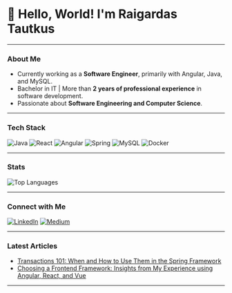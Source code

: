 # 👋 Hello, World! I'm Raigardas Tautkus 

---

### About Me
-  Currently working as a **Software Engineer**, primarily with Angular, Java, and MySQL.
- Bachelor in IT | More than **2 years of professional experience** in software development.
- Passionate about **Software Engineering and Computer Science**.

---

### Tech Stack
![Java](https://img.shields.io/badge/-Java-007396?logo=java&style=flat)
![React](https://shields.io/badge/react-black?logo=react&style=for-the-badge&logoColor=white&style=flat)
![Angular](https://img.shields.io/badge/-Angular-DD0031?logo=angular&logoColor=white&style=flat)
![Spring](https://img.shields.io/badge/-Spring-6DB33F?logo=spring&logoColor=white&style=flat)
![MySQL](https://img.shields.io/badge/-MySQL-4479A1?logo=mysql&logoColor=white&style=flat)
![Docker](https://img.shields.io/badge/-Docker-2496ED?logo=docker&logoColor=white&style=flat)

---

### Stats
![Top Languages](https://github-readme-stats.vercel.app/api/top-langs/?username=betadeveloper&layout=compact&theme=radical)

---

### Connect with Me
[![LinkedIn](https://img.shields.io/badge/-LinkedIn-blue?logo=linkedin&logoColor=white&style=flat)](https://www.linkedin.com/in/raigardas-tautkus/)
[![Medium](https://img.shields.io/badge/-Medium-black?logo=medium&logoColor=white&style=flat)](https://medium.com/@raigardastautkus)

---

### Latest Articles
- [Transactions 101: When and How to Use Them in the Spring Framework](https://raigardastautkus.medium.com/transactions-101-when-and-how-to-use-them-in-java-spring-8c0c08531700)
- [Choosing a Frontend Framework: Insights from My Experience using Angular, React, and Vue](https://raigardastautkus.medium.com/choosing-a-frontend-framework-insights-from-my-experience-using-angular-react-and-vue-ea39d7bdd3c4)

---

